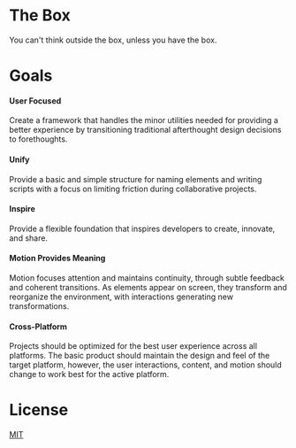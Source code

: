 # The Box
You can't think outside the box, unless you have the box.

# Goals
#### User Focused
Create a framework that handles the minor utilities needed for providing a better experience by transitioning traditional afterthought design decisions to forethoughts.

#### Unify
Provide a basic and simple structure for naming elements and writing scripts with a focus on limiting friction during collaborative projects.

#### Inspire
Provide a flexible foundation that inspires developers to create, innovate, and share.

#### Motion Provides Meaning
Motion focuses attention and maintains continuity, through subtle feedback and coherent transitions. As elements appear on screen, they transform and reorganize the environment, with interactions generating new transformations.

#### Cross-Platform
Projects should be optimized for the best user experience across all platforms. The basic product should maintain the design and feel of the target platform, however, the user interactions, content, and motion should change to work best for the active platform.

# License
[MIT](https://github.com/codewithkyle/the-box/blob/master/LICENSE)
